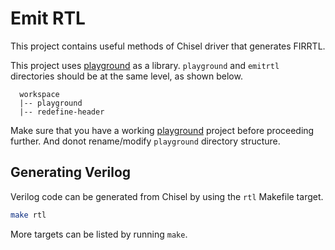 # Emit RTL

This project contains useful methods of Chisel driver that generates FIRRTL.

This project uses [playground]() as a library. `playground` and `emitrtl` directories should be at the same level, as shown below.
```
  workspace
  |-- playground
  |-- redefine-header
```
Make sure that you have a working [playground](https://github.com/morphingmachines/playground.git) project before proceeding further. And donot rename/modify `playground` directory structure.


## Generating Verilog

Verilog code can be generated from Chisel by using the `rtl` Makefile target.

```sh
make rtl
```

More targets can be listed by running `make`.

